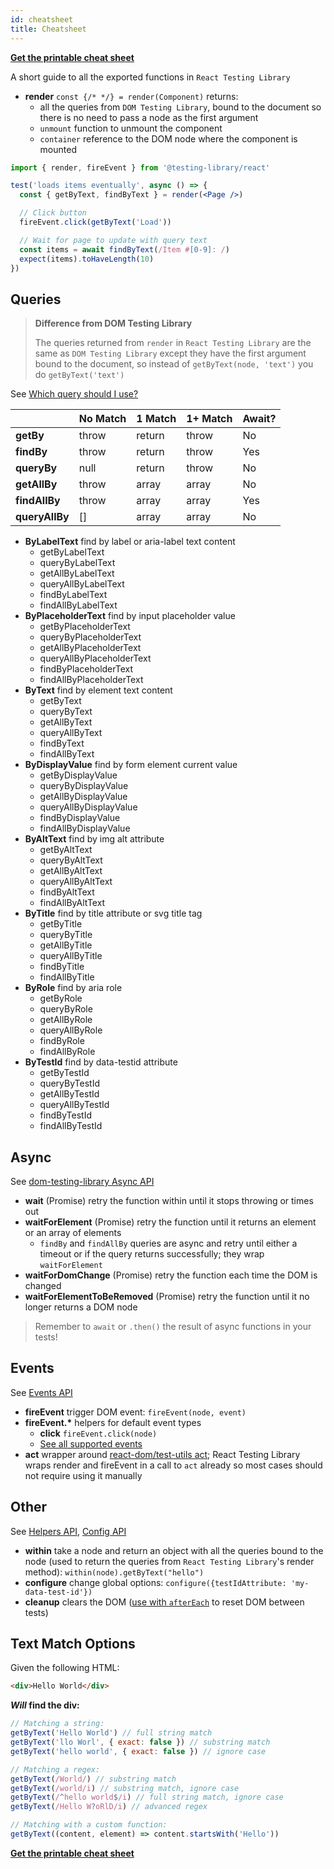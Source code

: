 ```yaml
---
id: cheatsheet
title: Cheatsheet
---
```


**[Get the printable cheat sheet][cheatsheet]**

A short guide to all the exported functions in `React Testing Library`

- **render** `const {/* */} = render(Component)` returns:
  - all the queries from `DOM Testing Library`, bound to the document so there
    is no need to pass a node as the first argument
  - `unmount` function to unmount the component
  - `container` reference to the DOM node where the component is mounted

```jsx
import { render, fireEvent } from '@testing-library/react'

test('loads items eventually', async () => {
  const { getByText, findByText } = render(<Page />)

  // Click button
  fireEvent.click(getByText('Load'))

  // Wait for page to update with query text
  const items = await findByText(/Item #[0-9]: /)
  expect(items).toHaveLength(10)
})
```

## Queries

> **Difference from DOM Testing Library**
>
> The queries returned from `render` in `React Testing Library` are the same as
> `DOM Testing Library` except they have the first argument bound to the
> document, so instead of `getByText(node, 'text')` you do `getByText('text')`

See [Which query should I use?](guide-which-query.md)

|                | No Match | 1 Match | 1+ Match | Await? |
| -------------- | -------- | ------- | -------- | ------ |
| **getBy**      | throw    | return  | throw    | No     |
| **findBy**     | throw    | return  | throw    | Yes    |
| **queryBy**    | null     | return  | throw    | No     |
| **getAllBy**   | throw    | array   | array    | No     |
| **findAllBy**  | throw    | array   | array    | Yes    |
| **queryAllBy** | []       | array   | array    | No     |

- **ByLabelText** find by label or aria-label text content
  - getByLabelText
  - queryByLabelText
  - getAllByLabelText
  - queryAllByLabelText
  - findByLabelText
  - findAllByLabelText
- **ByPlaceholderText** find by input placeholder value
  - getByPlaceholderText
  - queryByPlaceholderText
  - getAllByPlaceholderText
  - queryAllByPlaceholderText
  - findByPlaceholderText
  - findAllByPlaceholderText
- **ByText** find by element text content
  - getByText
  - queryByText
  - getAllByText
  - queryAllByText
  - findByText
  - findAllByText
- **ByDisplayValue** find by form element current value
  - getByDisplayValue
  - queryByDisplayValue
  - getAllByDisplayValue
  - queryAllByDisplayValue
  - findByDisplayValue
  - findAllByDisplayValue
- **ByAltText** find by img alt attribute
  - getByAltText
  - queryByAltText
  - getAllByAltText
  - queryAllByAltText
  - findByAltText
  - findAllByAltText
- **ByTitle** find by title attribute or svg title tag
  - getByTitle
  - queryByTitle
  - getAllByTitle
  - queryAllByTitle
  - findByTitle
  - findAllByTitle
- **ByRole** find by aria role
  - getByRole
  - queryByRole
  - getAllByRole
  - queryAllByRole
  - findByRole
  - findAllByRole
- **ByTestId** find by data-testid attribute
  - getByTestId
  - queryByTestId
  - getAllByTestId
  - queryAllByTestId
  - findByTestId
  - findAllByTestId

## Async

See [dom-testing-library Async API](dom-testing-library/api-async.md)

- **wait** (Promise) retry the function within until it stops throwing or times
  out
- **waitForElement** (Promise) retry the function until it returns an element or
  an array of elements
  - `findBy` and `findAllBy` queries are async and retry until either a timeout
    or if the query returns successfully; they wrap `waitForElement`
- **waitForDomChange** (Promise) retry the function each time the DOM is changed
- **waitForElementToBeRemoved** (Promise) retry the function until it no longer
  returns a DOM node

> Remember to `await` or `.then()` the result of async functions in your tests!

## Events

See [Events API](dom-testing-library/api-events.md)

- **fireEvent** trigger DOM event: `fireEvent(node, event)`
- **fireEvent.\*** helpers for default event types
  - **click** `fireEvent.click(node)`
  - [See all supported events](https://github.com/testing-library/dom-testing-library/blob/master/src/events.js)
- **act** wrapper around
  [react-dom/test-utils act](https://reactjs.org/docs/test-utils.html#act);
  React Testing Library wraps render and fireEvent in a call to `act` already so
  most cases should not require using it manually

## Other

See [Helpers API](dom-testing-library/api-helpers.md),
[Config API](dom-testing-library/api-configuration.md)

- **within** take a node and return an object with all the queries bound to the
  node (used to return the queries from `React Testing Library`'s render
  method): `within(node).getByText("hello")`
- **configure** change global options:
  `configure({testIdAttribute: 'my-data-test-id'})`
- **cleanup** clears the DOM ([use with `afterEach`](setup.md#cleanup) to reset
  DOM between tests)

## Text Match Options

Given the following HTML:

```html
<div>Hello World</div>
```

**_Will_ find the div:**

```javascript
// Matching a string:
getByText('Hello World') // full string match
getByText('llo Worl', { exact: false }) // substring match
getByText('hello world', { exact: false }) // ignore case

// Matching a regex:
getByText(/World/) // substring match
getByText(/world/i) // substring match, ignore case
getByText(/^hello world$/i) // full string match, ignore case
getByText(/Hello W?oRlD/i) // advanced regex

// Matching with a custom function:
getByText((content, element) => content.startsWith('Hello'))
```

**[Get the printable cheat sheet][cheatsheet]**

[cheatsheet]:
  https://github.com/testing-library/react-testing-library/raw/master/other/cheat-sheet.pdf
